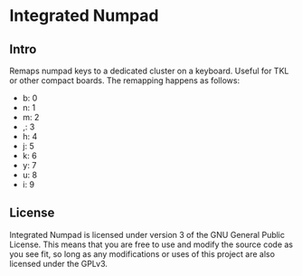 # Integrated Numpad

## Intro
Remaps numpad keys to a dedicated cluster on a keyboard. Useful for TKL or other compact boards. The remapping happens as follows:

- b: 0
- n: 1
- m: 2
- ,: 3
- h: 4
- j: 5
- k: 6
- y: 7
- u: 8
- i: 9

## License

Integrated Numpad is licensed under version 3 of the GNU General Public License. This means that you are free to use and modify the source code as you see fit, so long as any modifications or uses of this project are also licensed under the GPLv3.

